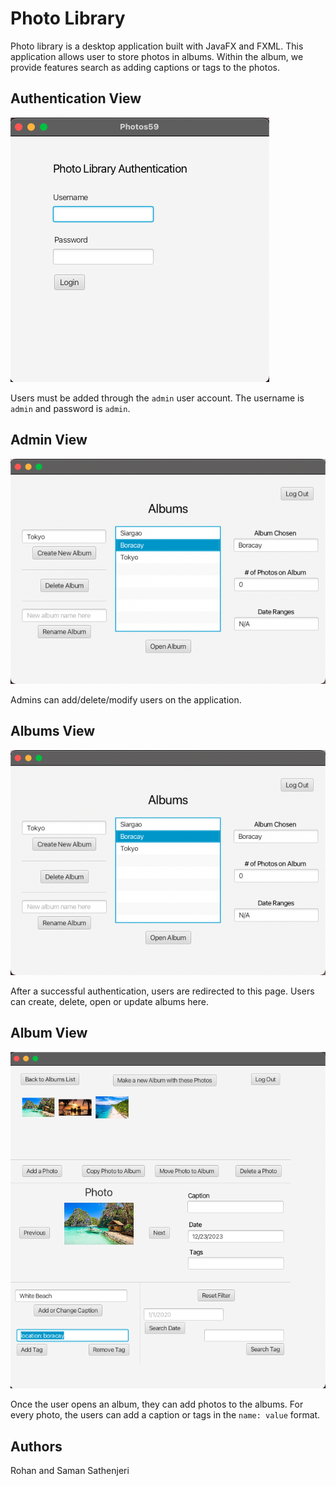 # Photo Library
Photo library is a desktop application built with JavaFX and FXML. This application allows user
to store photos in albums. Within the album, we provide features search as adding captions or tags to
the photos.

## Authentication View
![auth](demo/Login.png)

Users must be added through the ```admin``` user account. The username is ```admin```
and password is ```admin```. 

## Admin View
![admin](demo/Albums.png)

Admins can add/delete/modify users on the application.

## Albums View
![albums](demo/Albums.png)

After a successful authentication, users are redirected to this page. Users can
create, delete, open or update albums here.

## Album View
![album](demo/Album.png)

Once the user opens an album, they can add photos to the albums. For every photo, the users
can add a caption or tags in the ```name: value``` format.  


## Authors
Rohan and Saman Sathenjeri
